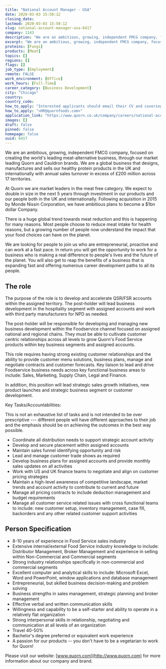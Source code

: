 ```yaml
---
title: "National Account Manager - USA"
date: 2020-03-03 15:50:12
closing_date: 
lastmod: 2020-03-03 15:50:12
slug: national-account-manager-usa-6417
company: 1143
description: "We are an ambitious, growing, independent FMCG company, focused on creating the world’s leading meat-alternative business, through our market leading Quorn and Cauldron brands. We are a global business that designs, manufactures and sells our healthy protein products in the UK and internationally with annual sales turnover in excess of £200 million across 17 territories."
excerpt: "We are an ambitious, growing, independent FMCG company, focused on creating the world’s leading meat-alternative business, through our market leading Quorn and Cauldron brands. We are a global business that designs, manufactures and sells our healthy protein products in the UK and internationally with annual sales turnover in excess of £200 million across 17 territories."
proteins: [Fungi]
products: [Meat]
topics: []
regions: []
flags: []
job_type: [Employment]
remote: FALSE
work_environment: [Office]
work_hours: [Full-Time]
career_category: [Business Development]
city: "Chicago"
country: 
country_code: 
how_to_apply: "Interested applicants should email their CV and covering letter to"
how_to_apply: "<HR@quornfoods.com>"
application_link: "https://www.quorn.co.uk/company/careers/national-account-manager-usa"
images: []
draft: false
pinned: false
homepage: false
uuid: 6417
---
```

We are an ambitious, growing, independent FMCG company, focused on
creating the world's leading meat-alternative business, through our
market leading Quorn and Cauldron brands. We are a global business that
designs, manufactures and sells our healthy protein products in the UK
and internationally with annual sales turnover in excess of £200 million
across 17 territories.

At Quorn we are market leaders in the meat free category. We expect to
double in size in the next 5 years through investment in our products
and our people both in the UK and internationally. Following acquisition
in 2015 by Monde Nissin Corporation, we have ambitious plans to become a
\$1bn dollar Company.

There is a huge global trend towards meat reduction and this is
happening for many reasons. Most people choose to reduce meat intake for
health reasons, but a growing number of people now understand the impact
that your food choices can have on the planet.

We are looking for people to join us who are entrepreneurial, proactive
and can work at a fast pace. In return you will get the opportunity to
work for a business who is making a real difference to people's lives
and the future of the planet. You will also get to reap the benefits of
a business that is expanding fast and offering numerous career
development paths to all its people.

## The role

The purpose of the role is to develop and accelerate QSR/FSR accounts
within the assigned territory. The post-holder will lead business
development in the hospitality segment with assigned accounts and work
with third party manufacturers for NPD as needed.

The post-holder will be responsible for developing and managing new
business development within the Foodservice channel focused on assigned
national and regional chains. They must be able to cultivate customer
centric relationships across all levels to grow Quorn's Food Service
products within key business segments and assigned accounts.

This role requires having strong existing customer relationships and the
ability to provide customer menu solutions, business plans, manage and
negotiate contracts and customer forecasts. Key liaison to lead and
drive Foodservice business needs across key functional business areas to
include: Sales, Marketing, Supply Chain, Legal and Finance.

In addition, this position will lead strategic sales growth initiatives,
new product launches and strategic business segment or customer
development.

Key Tasks/Accountabilities:

This is not an exhaustive list of tasks and is not intended to be over
prescriptive --- different people will have different approaches to
their job and the emphasis should be on achieving the outcomes in the
best way possible.

-   Coordinate all distribution needs to support strategic account
    activity
-   Develop and secure placement within assigned accounts
-   Maintain sales funnel identifying opportunity and risk
-   Lead and manage customer trade shows as required
-   Develop business plans for assigned accounts and provide monthly
    sales updates on all activities
-   Work with US and UK finance teams to negotiate and align on customer
    pricing strategies
-   Maintain a high-level awareness of competitive landscape, market
    trends and account activity to contribute to current and future
-   Manage all pricing contracts to include deduction management and
    budget requirements
-   Manage all customer service related issues with cross functional
    teams to include: new customer setup, inventory management, case
    fill, backorders and any other related customer support activities

## Person Specification

-   8-10 years of experience in Food Service sales industry
-   Extensive internal/external Food Service industry knowledge to
    include: Distributor Management, Broker Management and experience in
    selling within Non-Commercial and Commercial segments
-   Strong industry relationships specifically in non-commercial and
    commercial segments
-   Excellent computer and analytical skills to include: Microsoft
    Excel, Word and PowerPoint, window applications and database
    management
-   Entrepreneurial, but skilled business decision-making and problem
    solving
-   Business strengths in sales management, strategic planning and
    broker management
-   Effective verbal and written communication skills
-   Willingness and capability to be a self-starter and ability to
    operate in a relatively flat organization
-   Strong interpersonal skills in relationship, negotiating and
    communication at all levels of an organization
-   Travel 40-50%
-   Bachelor's degree preferred or equivalent work experience
-   A passion for our products -- you don't have to be a vegetarian to
    work for Quorn!

Please visit our website: [www.quorn.com](http://www.quorn.com) for more
information about our company and brand.
